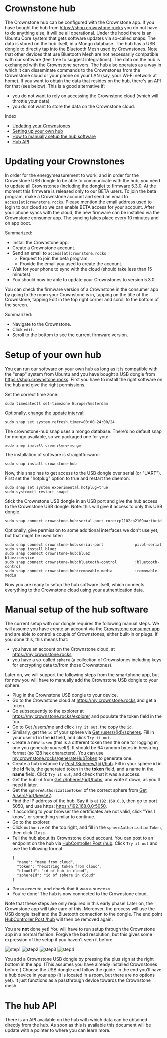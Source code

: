 # Crownstone hub

The Crownstone hub can be configured with the Crownstone app. If you have bought the hub from <https://shop.crownstone.rocks> you do not have to do anything else, 
it will be all operational. Under the hood there is an Ubuntu Core system that gets software updates via so-called snaps. The data is stored on the hub itself,
in a Mongo database. The hub has a USB dongle to directly tap into the Bluetooth Mesh used by Crownstones. Note that other devices that use Bluetooth Mesh 
are not necessarily compatible with our software (feel free to suggest integrations). The data on the hub is exchanged with the Crownstone servers. The hub also 
operates as a way in which it can disseminate commands to the Crownstones from the Crownstone cloud or your phone on your LAN (say, your Wi-Fi network at home). 
If you want to obtain the data that resides on the hub, there's an API for that (see below). This is a good alternative if:
* you do not want to rely on accessing the Crownstone cloud (which will throttle your data)
* you do not want to store the data on the Crownstone cloud.

Index

- [Updating your Crownstones](#updating)
- [Setting up your own hub](#own_hub)
- [How to manually setup the hub software](#manual_setup)
- [Hub API](#api)

<a name="updating"></a>
# Updating your Crownstones

In order for the energymeasurement to work, and in order for the Crownstone USB dongle to be able to communicate with the hub, you need to update all Crownstones (including the dongle) to firmware 5.3.0. At the moment this firmware is released only to our BETA users. To join the beta program, make a Crownstone account and send an email to `access[at]crownstone.rocks`. Please mention the email address used to login to our cloud so we can enable BETA access for your account. After your phone syncs with the cloud, the new firmware can be installed via the Crownstone consumer app. The syncing takes place every 10 minutes and on app boot.

Summarized:

- Install the Crownstone app.
- Create a Crownstone account.
- Send an email to `access[at]crownstone.rocks`
    - Request to join the beta program.
    - Provide the email you used to create the account.
- Wait for your phone to sync with the cloud (should take less than 15 minutes).
- You should now be able to update your Crownstones to version 5.3.0.

You can check the firmware version of a Crownstone in the consumer app by going to the room your Crownstone is in, tapping on the title of the Crownstone, tapping Edit in the top right corner and scroll to the bottom of the screen.

Summarized:

- Navigate to the Crownstone.
- Click `edit`.
- Scroll to the bottom to see the current firmware version.

<a name="own_hub"></a>
# Setup of your own hub

You can run our software on your own hub as long as it is compatible with the "snap" system from Ubuntu and you have bought a USB dongle 
from <https://shop.crownstone.rocks>. First you have to install the right software on the hub and give the right permissions.

Set the correct time zone:

    sudo timedatectl set-timezone Europe/Amsterdam

Optionally, [change the update interval](https://snapcraft.io/docs/keeping-snaps-up-to-date):

    sudo snap set system refresh.timer=00:00~24:00/24

The crownstone-hub snap uses a mongo database. There's no default snap for mongo available, so we packaged one for you:

    sudo snap install crownstone-mongo

The installation of software is straightforward:

    sudo snap install crownstone-hub

Now, this snap has to get access to the USB dongle over serial (or "UART"). First set the "hotplug" option to true and restart the daemon:

    sudo snap set system experimental.hotplug=true
    sudo systemctl restart snapd

Stick the Crownstone USB dongle in an USB port and give the hub access to the Crownstone USB dongle. Note: this will give it access to only this USB dongle.

    sudo snap connect crownstone-hub:serial-port core:cp2102cp2109uartbrid

Optionally, give permission to some additional interfaces we don't use yet, but that might be used later:

    sudo snap connect crownstone-hub:serial-port              pi:bt-serial
    sudo snap install bluez
    sudo snap connect crownstone-hub:bluez                    bluez:service
    sudo snap connect crownstone-hub:bluetooth-control        :bluetooth-control
    sudo snap connect crownstone-hub:removable-media          :removable-media

Now you are ready to setup the hub software itself, which connects everything to the Crownstone cloud using your authentication data.

<a name="manual_setup"></a>
# Manual setup of the hub software

The current setup with our dongle requires the following manual steps. We will assume you have create an account via the [Crownstone consumer app](https://crownstone.rocks/app/)
and are able to control a couple of Crownstones, either built-in or plugs. If you done this, this means that:
* you have an account on the Crownstone cloud, at <https://my.crownstone.rocks>,
* you have a so-called `sphere` (a collection of Crownstones including keys for encrypting data to/from those Crownstones). 

Later on, we will support the following steps from the smartphone app, but for now you will have to manually add the Crownstone USB dongle to your sphere.

- Plug in the Crownstone USB dongle to your device.
- Go to the Crownstone cloud at <https://my.crownstone.rocks> and get a token.
- Go subsequently to the explorer at <https://my.crownstone.rocks/explorer> and populate the token field in the top.
- Go to [Get /users/me](https://cloud.crownstone.rocks/explorer/#!/user/user_me) and click `Try it out`, the copy the `id`.
- Similarly, get the `id` of your sphere via [Get /users/{id}/spheres](https://cloud.crownstone.rocks/explorer/#!/user/user_spheres). Fill in your user id in the **id** field, and click `Try it out`.
- Create a new `token` (this is a different token then the one for logging in, one you generate yourself!). It should be 64 random bytes in hexstring format (so 128 hex characters). You can use [my.crownstone.rocks/generateHubToken](https://my.crownstone.rocks/generateHubToken) to generate one.
- Create a hub instance by [Post /Spheres/{id}/hub](https://cloud.crownstone.rocks/explorer/#!/Sphere/Sphere_createHub). Fill in your sphere id in the **id** fiels, the generated token in the **token** field, and a name in the **name** field. Click `Try it out`, and check that it was a success.
- Get the hub `id` from [Get /Spheres/{id}/hubs](https://my.crownstone.rocks/explorer/#!/Sphere/Sphere_prototype_get_hubs), and write it down, as you'll need it later.
- Get the `sphereAuthorizationToken` of the correct sphere from [Get /users/{id}/keysV2](https://my.crownstone.rocks/explorer/#!/user/user_getEncryptionKeysV2).
- Find the IP address of the hub. Say it is at `192.168.0.0`, then go to port 5050, and use https: https://192.168.0.0:5050.
- If according to your browser the certificates are not valid, click "Yes I know", or something similar to continue.
- Go to the explorer.
- Click `Authorize` on the top right, and fill in the `sphereAuthorizationToken`, then click `Close`.
- Tell the hub about its Crownstone cloud account. You can post to an endpoint on the hub via [HubController Post /hub](https://192.168.0.0:5050/explorer/#/HubController/HubController.createHub). Click `Try it out` and use the following format:
  ```
  {
    "name": "name from cloud",
    "token": "hexstring token from cloud",
    "cloudId": "id of hub in cloud",
    "sphereId": "id of sphere in cloud"
  }
  ```
- Press execute, and check that it was a success.
- You're done! The hub is now connected to the Crownstone cloud.

Note that these steps are only required in this early phase! Later on, the Crownstone app will take care of this. Moreover, the process will use the USB dongle itself and the Bluetooth connection to the dongle. The end point [HubController Post /hub](https://192.168.0.0:5050/explorer/#/HubController/HubController.createHub) will then be removed again.

You are **not** done yet! You will have to run setup through the Crownstone app in a normal fashion. Forgive the bad resolution, but this gives some expression of the setup if you haven't seen it before.

![step1](https://user-images.githubusercontent.com/1428585/94725107-8f899d80-035b-11eb-859f-819d5b74f296.jpg)  ![step2](https://user-images.githubusercontent.com/1428585/94725125-94e6e800-035b-11eb-95cb-188d3929e0ba.jpg)  ![step3](https://user-images.githubusercontent.com/1428585/94725137-99130580-035b-11eb-9bc2-972625e0772c.jpg)  ![step4](https://user-images.githubusercontent.com/1428585/94725149-9c0df600-035b-11eb-9aa8-e845f881acac.jpg)

You add a Crownstone USB dongle by pressing the plus sign at the right bottom in the app. (This assumes you have already installed Crownstones before.) Choose the USB dongle and follow the guide. In the end you'll have a hub device in your app (it is located in a room, but there are no options yet). It just functions as a passthrough device towards the Crownstone mesh.

<a name="api"></a>
# The hub API

There is an API available on the hub with which data can be obtained directly from the hub. As soon as this is available this document will be update with a pointer to where you can learn more.
